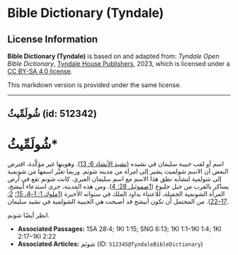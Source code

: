 # Bible Dictionary (Tyndale)

## License Information

**Bible Dictionary (Tyndale)** is based on and adapted from: _Tyndale Open Bible Dictionary_, [Tyndale House Publishers](https://tyndaleopenresources.com/), 2023, which is licensed under a [CC BY-SA 4.0 license](https://creativecommons.org/licenses/by-sa/4.0/legalcode.en).

This markdown version is provided under the same license.



--------------------------------

## شُولَمِّيثُ (id: 512342)

شُولَمِّيثُ\*
=============

اسم أو لقب حبيبة سليمان في نشيده ([نشيد الأنشاد 6: 13](https://ref.ly/Song6:13)). وهويتها غير مؤكَّدة. افترض البعض أن الاسم شولميث يشير إلى امرأة من مدينة شونم. وربما تغيَّر اسمها من شونمية إلى شولمية لتشابه نطق هذا الاسم مع اسم سليمان العبري. كانت شونم تقع في أرض يساكر بالقرب من جبل جلبوع ([1صموئيل 28: 4](https://ref.ly/1Sam28:4)). ومن هذه المدينة، جرى استدعاء أبيشج، المرأة الشونمية الجميلة، للاعتناء بداود الملك في سنواته الأخيرة ([1ملوك 1: 1–4، 15؛](https://ref.ly/1Kgs1:1-1Kgs1:4,1Kgs1:15) [2: 17–22](https://ref.ly/1Kgs2:17-1Kgs2:22)). من المحتمل أن تكون أبيشج قد أصبحت هي الحبيبة الشولمية في نشيد سليمان.

انظر أيضًا شونم.

* **Associated Passages:** 1SA 28:4; 1KI 1:15; SNG 6:13; 1KI 1:1–1KI 1:4; 1KI 2:17–1KI 2:22
* **Associated Articles:** شونَم (ID: `512345@TyndaleBibleDictionary`)

